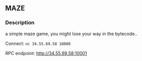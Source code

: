 ## MAZE

### Description

a simple maze game, you might lose your way in the bytecode..

Connect: `nc 34.55.69.58 10000`

RPC endpoint: http://34.55.69.58:10001